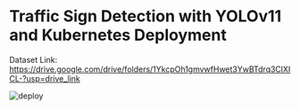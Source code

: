 # Traffic Sign Detection with YOLOv11 and Kubernetes Deployment

Dataset Link: https://drive.google.com/drive/folders/1YkcpOh1gmvwfHwet3YwBTdrq3ClXICL-?usp=drive_link

![deploy](https://github.com/user-attachments/assets/047973b7-57fc-49a3-bf35-e3b802edb398)
